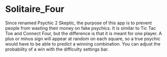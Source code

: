 # Solitaire_Four

Since renamed Psychic 2 Skeptic, the purpose of this app is to prevent people from wasting their money on fake psychics. It is similar to Tic Tac Toe and Connect Four, but the difference is that it is meant for one player. A plus or minus sign will appear at random on each square, so a true psychic would have to be able to predict a winning combination. You can adjust the probability of a win with the difficulty settings bar.
